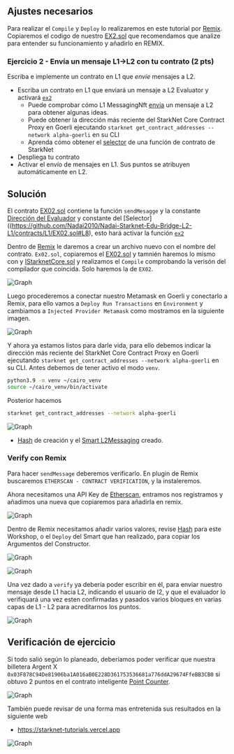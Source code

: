 ## Ajustes necesarios

Para realizar el `Compile` y `Deploy` lo realizaremos en este tutorial por [Remix](https://remix.ethereum.org/). Copiaremos el codigo de nuestro [EX2.sol](https://github.com/Nadai2010/Nadai-Starknet-Edu-Bridge-L2-L1/contracts/L1/EX02.sol) que recomendamos que analize para entender su funcionamiento y añadirlo en REMIX.

### Ejercicio 2 - Envía un mensaje L1→L2 con tu contrato (2 pts)

Escriba e implemente un contrato en L1 que *envíe* mensajes a L2.

- Escriba un contrato en L1 que enviará un mensaje a L2 Evaluator y activará [`ex2`](contracts/Evaluator.cairo#L221)
  - Puede comprobar cómo L1 MessagingNft [envía](contratos/L1/MessagingNft.sol#L47) un mensaje a L2 para obtener algunas ideas.
  - Puede obtener la dirección más reciente del StarkNet Core Contract Proxy en Goerli ejecutando `starknet get_contract_addresses --network alpha-goerli` en su CLI
  - Aprenda cómo obtener el [selector](https://starknet.io/docs/hello_starknet/l1l2.html#receive-a-message-from-l1) de una función de contrato de StarkNet
- Despliega tu contrato
- Activar el envío de mensajes en L1. Sus puntos se atribuyen automáticamente en L2.


## Solución

El contrato [EX02.sol](https://github.com/Nadai2010/Nadai-Starknet-Edu-Bridge-L2-L1/contracts/L1/EX02.sol) contiene la función `sendMesagge` y la constante [Dirección del Evaluador](https://github.com/Nadai2010/Nadai-Starknet-Edu-Bridge-L2-L1/contracts/L1/EX02.sol#L6) y constante del [Selector]((https://github.com/Nadai2010/Nadai-Starknet-Edu-Bridge-L2-L1/contracts/L1/EX02.sol#L8), esto hará activar la función [`ex2`](contracts/Evaluator.cairo#L221)

Dentro de [Remix](https://remix.ethereum.org/) le daremos a crear un archivo nuevo con el nombre del contrato. `Ex02.sol`, copiaremos el [EX02.sol](https://github.com/Nadai2010/Nadai-Starknet-Edu-Bridge-L2-L1/contracts/L1/EX02.sol) y tamnién haremos lo mismo con y [IStarknetCore.sol](https://github.com/Nadai2010/Nadai-Starknet-Edu-Bridge-L2-L1/contracts/L1/IStarknetCore.sol) y realizamos el `Compile` comprobando la verisón del compilador que coincida. Solo haremos la de `EX02`.

![Graph](/contracts/Imagenes/compileex02.png)


Luego procederemos a conectar nuestro Metamask en Goerli y conectarlo a Remix, para ello vamos a `Deploy Run Transactions` en `Environment` y cambiamos a `Injected Provider Metamask` como mostramos en la siguiente imagen.

![Graph](/contracts/Imagenes/deployex02.png)

Y ahora ya estamos listos para darle vida, para ello debemos indicar la dirección más reciente del StarkNet Core Contract Proxy en Goerli ejecutando `starknet get_contract_addresses --network alpha-goerli` en su CLI. Antes debemos de tener activo el modo `venv`.

```bash
python3.9 -m venv ~/cairo_venv
source ~/cairo_venv/bin/activate
```

Posterior hacemos 

```bash
starknet get_contract_addresses --network alpha-goerli
```

![Graph](/contracts/Imagenes/contractrex02.png)

* [Hash](https://goerli.etherscan.io/tx/0x8db0b625280b7b5dc8fa4e437070f62ced790f0337b82e2180e926d128ec992a) de creación y el [Smart L2Messaging](https://goerli.etherscan.io/address/0xf071f6848fd77958270c829728690f3a2c3ae476) creado.


### Verify con Remix

Para hacer `sendMessage` deberemos verificarlo. En plugin de Remix buscaremos `ETHERSCAN - CONTRACT VERIFICATION`, y la instaleremos.

Ahora necesitamos una API Key de [Etherscan](https://etherscan.io/myapikey), entramos nos registramos y añadimos una nueva que copiaremos para añadirla en remix.

![Graph](/contracts/Imagenes/apiex02.png)


Dentro de Remix necesitamos añadir varios valores, revise [Hash](https://goerli.etherscan.io/tx/0x8db0b625280b7b5dc8fa4e437070f62ced790f0337b82e2180e926d128ec992a) para este Workshop, o el `Deploy` del Smart que han realizado, para copiar los Argumentos del Constructor.

![Graph](/contracts/Imagenes/verifyex02.png)

![Graph](/contracts/Imagenes/verify2ex02.png)


Una vez dado a `verify` ya debería poder escribir en él, para enviar nuestro mensaje desde L1 hacia L2, indicando el usuario de l2, y que el evaluador lo verifiquará una vez esten confirmadas y pasados varios bloques en varias capas de L1 - L2 para acreditarnos los puntos.

![Graph](/contracts/Imagenes/verify2ex02.png)


## Verificación de ejercicio

Si todo salió según lo planeado, deberíamos poder verificar que nuestra billetera Argent X `0x03F878C94De81906ba1A016aB0E228D361753536681a776ddA29674FfeBB3CB0` si obtuvo 2 puntos en el contrato inteligente [Point Counter](https://goerli.voyager.online/contract/0x38ec18163a6923a96870f3d2b948a140df89d30120afdf90270b02c609f8a88).

![Graph](/contracts/Imagenes/balanceofex02.png)

También puede revisar de una forma mas entretenida sus resultados en la siguiente web 

* https://starknet-tutorials.vercel.app

![Graph](/contracts/Imagenes/puntosex02.png)








